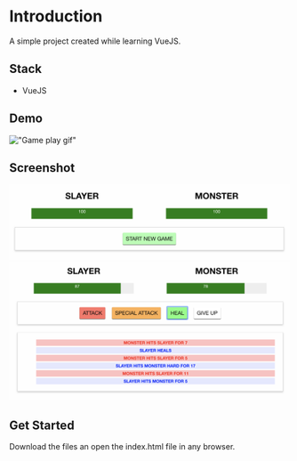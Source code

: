 # Introduction

A simple project created while learning VueJS.

## Stack

- VueJS

## Demo

!["Game play gif"](https://github.com/Lizzyfemme/slayer_vs_monster/blob/master/screenshot/slayer_vs_monster.gif)

## Screenshot

!["Starting Screen"](https://github.com/Lizzyfemme/slayer_vs_monster/blob/master/screenshot/starting_screen.png)
!["Game play"](https://github.com/Lizzyfemme/slayer_vs_monster/blob/master/screenshot/game_play.png)

## Get Started

Download the files an open the index.html file in any browser.
